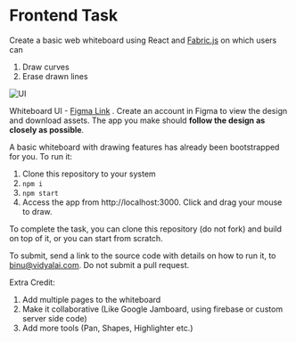 # Frontend Task

Create a basic web whiteboard using React and [Fabric.js](http://fabricjs.com/articles/) on which users can

1. Draw curves
2. Erase drawn lines

![UI](https://user-images.githubusercontent.com/67888574/104806160-65b99100-57fb-11eb-8176-4a741f1c4437.png)

Whiteboard UI - [Figma Link](https://www.figma.com/file/b32qPPweMJPTZ29711DNtW/Frontend-Task?node-id=0%3A1) . Create an account in Figma to view the design and download assets. The app you make should **follow the design as closely as possible**.

A basic whiteboard with drawing features has already been bootstrapped for you. To run it:

1. Clone this repository to your system
2. `npm i`
3. `npm start`
4. Access the app from http://localhost:3000. Click and drag your mouse to draw.

To complete the task, you can clone this repository (do not fork) and build on top of it, or you can start from scratch.

To submit, send a link to the source code with details on how to run it, to binu@vidyalai.com. Do not submit a pull request.

Extra Credit:

1. Add multiple pages to the whiteboard
2. Make it collaborative (Like Google Jamboard, using firebase or custom server side code)
3. Add more tools (Pan, Shapes, Highlighter etc.)
